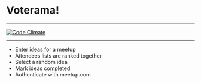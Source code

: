 # Voterama!

---

[![Code Climate](https://codeclimate.com/github/roguerb/voterama.png)](https://codeclimate.com/github/roguerb/voterama)

---

* Enter ideas for a meetup
* Attendees lists are ranked together
* Select a random idea
* Mark ideas completed
* Authenticate with meetup.com
